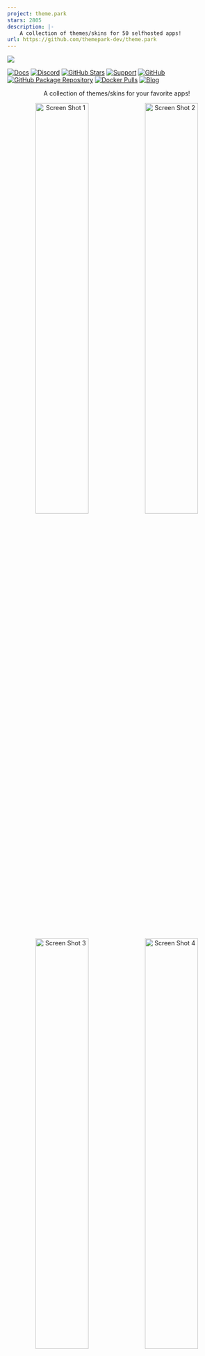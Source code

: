```yaml
---
project: theme.park
stars: 2805
description: |-
    A collection of themes/skins for 50 selfhosted apps!
url: https://github.com/themepark-dev/theme.park
---
```


<a href="https://theme-park.dev"><img src="banners/tp_banner.png"/></a> 

[![Docs](https://img.shields.io/static/v1.svg?color=009688&labelColor=555555&logoColor=ffffff&style=for-the-badge&label=theme-park.dev&message=Docs)](https://docs.theme-park.dev "Documentation for all the themes in this repository.")
[![Discord](https://img.shields.io/discord/591352397830553601.svg?color=009688&labelColor=555555&logoColor=ffffff&style=for-the-badge&label=Discord&logo=discord)](https://discord.gg/HM5uUKU "Discord for theme installation support")
[![GitHub Stars](https://img.shields.io/github/stars/gilbn/theme.park.svg?color=009688&labelColor=555555&logoColor=ffffff&style=for-the-badge&logo=github)](https://github.com/GilbN/theme.park)
[![Support](https://img.shields.io/static/v1.svg?color=009688&labelColor=555555&logoColor=ffffff&style=for-the-badge&label=&message=sponsor&logo=data:image/png;base64,iVBORw0KGgoAAAANSUhEUgAAABAAAAAQCAYAAAAf8/9hAAABN0lEQVQ4T2NkoBAwIuv/HxDggMT/wLhhwwUQ/39AgAEDA4MATI5xw4YDcDaaAf+R+AcZN2wAG/g/IACkwR7JALjFYAbU5v0k+sYR5BLG/wEBCQwMDAUMDAz6DM3NDAxz5zIwPHhAjFkXGRgYJoAMaGBgYKgH6wgPZ2DYt4+B4fVrYgwAqWlENYBYbQwMDO8+sjH8+cvUSbYB6w9Kv/vwlW0aWYE4Z5MCAwfrf7fYnxN3wwwAxTEorvHGBMjZBy+Ivvv6jSXi20+OU+kMnR/RExIoQEGxIo8eHM/fcDA8fc114/J9/jVJv/prsSYkaJqYwMDAEIBsCMjme894bl6+w7s76e/EXGTDUVwAk0CJWgYGBliAIduM0wVIhoCS8X7kAMMWy1hdAPUKOGCXbJdnhQUYSQYQm6YAtdh8zhSGm1AAAAAASUVORK5CYII=)](https://github.com/sponsors/GilbN "Donate!")
[![GitHub](https://img.shields.io/github/license/gilbn/theme.park.svg?color=009688&labelColor=555555&logoColor=ffffff&style=for-the-badge)](https://github.com/gilbN/theme.park/blob/master/LICENSE)
[![GitHub Package Repository](https://img.shields.io/static/v1.svg?color=009688&labelColor=555555&logoColor=ffffff&style=for-the-badge&label=theme-park.dev&message=Packages&logo=github)](https://github.com/users/GilbN/packages/container/package/theme.park)
[![Docker Pulls](https://img.shields.io/docker/pulls/gilbn/theme.park.svg?color=009688&labelColor=555555&logoColor=ffffff&style=for-the-badge&label=pulls&logo=docker)](https://hub.docker.com/r/gilbn/theme.park)
[![Blog](https://img.shields.io/static/v1.svg?color=009688&labelColor=555555&logoColor=ffffff&style=for-the-badge&label=technicalramblings&message=Blog)](https://technicalramblings.com/ "A blog with different guides :)")

<p align="center">A collection of themes/skins for your favorite apps!</p>
<div align="center">
    <a href="https://docs.theme-park.dev/theme-options/aquamarine/" rel="noopener"><img src="https://docs.theme-park.dev/theme-options/screenshots/ombi_aquamarine_small.png" alt="Screen Shot 1" width="49.15%" /></a>
    <a href="https://docs.theme-park.dev/theme-options/hotpink/" rel="noopener"><img src="https://docs.theme-park.dev/theme-options/screenshots/radarr_hotpink_small.png" alt="Screen Shot 2" width="49.15%" /></a>
    <a href="https://docs.theme-park.dev/theme-options/overseerr/" rel="noopener"><img src="https://docs.theme-park.dev/theme-options/screenshots/petio_overseerr_small.png" alt="Screen Shot 3" width="49.15%" /></a>
    <a href="https://docs.theme-park.dev/theme-options/dracula/" rel="noopener"><img src="https://docs.theme-park.dev/theme-options/screenshots/bazarr_dracula_small.png" alt="Screen Shot 4" width="49.15%" /></a>
</div>

<h1><a href="https://docs.theme-park.dev/themes/">Themes</a></h1>

<p align="center">Click on the banners for screenshots.</p>

<a href="https://docs.theme-park.dev/theme-options/dracula"><img src="https://docs.theme-park.dev/theme-options/dracula_banner_small.png" alt="Dracula" width="49.49%"/></a>
<a href="https://docs.theme-park.dev/theme-options/overseerr"><img src="https://docs.theme-park.dev/theme-options/overseerr_banner_small.png" alt="Overseerr" width="49.49%"/></a>
<a href="https://docs.theme-park.dev/theme-options/organizr"><img src="https://docs.theme-park.dev/theme-options/organizr_banner_small.png?1" alt="Organizr"  width="49.49%" /></a>
<a href="https://docs.theme-park.dev/theme-options/aquamarine"><img src="https://docs.theme-park.dev/theme-options/aquamarine_banner_small.png" alt="Aquamarine"  width="49.49%"/></a>
<a href="https://docs.theme-park.dev/theme-options/hotline"><img src="https://docs.theme-park.dev/theme-options/hotline_banner_small.png" alt="Hotline"  width="49.49%"/></a>
<a href="https://docs.theme-park.dev/theme-options/hotpink"><img src="https://docs.theme-park.dev/theme-options/hotpink_banner_small.png" alt="Hotpink"  width="49.49%"/></a>
<a href="https://docs.theme-park.dev/theme-options/space-gray"><img src="https://docs.theme-park.dev/theme-options/space gray_banner_small.png" alt="Space-Gray"  width="49.49%"/></a>
<a href="https://docs.theme-park.dev/theme-options/dark"><img src="https://docs.theme-park.dev/theme-options/dark_banner_small.png" alt="Dark"  width="49.49%"/></a>
<a href="https://docs.theme-park.dev/theme-options/plex"><img src="https://docs.theme-park.dev/theme-options/plex_banner_small.png" alt="Plex"  width="49.49%"/></a>
<a href="https://docs.theme-park.dev/theme-options/nord"><img src="https://docs.theme-park.dev/theme-options/nord_banner_small.png" alt="Nord"  width="49.49%"/></a>
<a href="https://docs.theme-park.dev/theme-options/maroon"><img src="https://docs.theme-park.dev/theme-options/maroon_banner_small.png" alt="Maroon"  width="49.49%"/></a>

<h2><a href="https://docs.theme-park.dev/setup">Installation</a></h2>

- <h3><a href="https://docs.theme-park.dev/setup/#docker">Docker image</a></h3>

<h2><a href="https://docs.theme-park.dev/themes/addons">Addons</a></h2>

<h2><a href="https://docs.theme-park.dev/community-themes/">Community Themes</a></h2>

<h2><a href="https://docs.theme-park.dev/custom/">Adding your own theme-options</a></h2>

<p align="center">Current themes in the repo</p>

<div align="center">
<table cellspacing="10" cellpadding="10">
<tbody>
<tr>
<td>
<p><a href="https://docs.theme-park.dev/themes/sonarr"><img src="https://docs.theme-park.dev/site_assets/sonarr/logo.png" alt="" width="48" height="48" /></a></p>
<p><a href="https://docs.theme-park.dev/themes/sonarr">Sonarr</a></p>
</td>
<td>
<p><a href="https://docs.theme-park.dev/themes/radarr"><img src="https://docs.theme-park.dev/site_assets/radarr/logo.png" width="48" height="48" /></a></p>
<p><a href="https://docs.theme-park.dev/themes/radarr">Radarr</a></p>
</td>
<td>
<p><a href="https://docs.theme-park.dev/themes/lidarr"><img src="https://docs.theme-park.dev/site_assets/lidarr/logo.png" width="48" height="48" /></a></p>
<p><a href="https://docs.theme-park.dev/themes/lidarr">Lidarr</a></p>
</td>
<td>
<p><a href="https://docs.theme-park.dev/themes/readarr"><img src="https://docs.theme-park.dev/site_assets/readarr/logo.png" alt="" width="48" height="48" /></a></p>
<p><a href="https://docs.theme-park.dev/themes/readarr">Readarr</a></p>
</td>
<td>
<p><a href="https://docs.theme-park.dev/themes/prowlarr"><img src="https://docs.theme-park.dev/site_assets/prowlarr/logo.png" alt="" width="48" height="48" /></a></p>
<p><a href="https://docs.theme-park.dev/themes/prowlarr">Prowlarr</a></p>
</td>
<td>
<p><a href="https://docs.theme-park.dev/themes/whisparr"><img src="https://docs.theme-park.dev/site_assets/whisparr/logo.png" alt="" width="48" height="48" /></a></p>
<p><a href="https://docs.theme-park.dev/themes/whisparr">Whisparr</a></p>
</td>
<td>
<p><a href="https://docs.theme-park.dev/themes/bazarr"><img src="https://docs.theme-park.dev/site_assets/bazarr/logo.png" alt="" width="48" height="48" /></a></p>
<p><a href="https://docs.theme-park.dev/themes/bazarr">Bazarr</a></p>
</td>
</tr>

<tr>
<td>
<p><a href="https://docs.theme-park.dev/themes/plex"><img src="https://docs.theme-park.dev/site_assets/plex/logo.png" alt="" width="48" height="48" /></a></p>
<p><a href="https://docs.theme-park.dev/themes/plex">Plex</a></p>
</td>
<td>
<p><a href="https://docs.theme-park.dev/themes/jellyfin"><img src="https://docs.theme-park.dev/site_assets/jellyfin/logo.png" alt="" width="48" height="48" /></a></p>
<p><a href="https://docs.theme-park.dev/themes/jellyfin">Jellyfin</a></p>
</td>
<td>
<p><a href="https://docs.theme-park.dev/themes/emby"><img src="https://docs.theme-park.dev/site_assets/emby/logo.png" alt="" width="48" height="48" /></a></p>
<p><a href="https://docs.theme-park.dev/themes/emby">Emby</a></p>
</td>
<td>
<p><a href="https://docs.theme-park.dev/themes/ombi"><img src="https://docs.theme-park.dev/site_assets/ombi/logo.png" alt="" width="48" height="48" /></a></p>
<p><a href="https://docs.theme-park.dev/themes/ombi">Ombi</a></p>
</td>
<td>
<p><a href="https://docs.theme-park.dev/themes/tautulli"><img src="https://docs.theme-park.dev/site_assets/tautulli/logo.png" alt="" width="48" height="45" /></a></p>
<p><a href="https://docs.theme-park.dev/themes/tautulli">Tautulli</a></p>
</td>
<td>
<p><a href="https://docs.theme-park.dev/themes/organizr"><img src="https://docs.theme-park.dev/site_assets/organizr/logo.png" alt="" width="48" height="48" /></a></p>
<p><a href="https://docs.theme-park.dev/themes/organizr">Organizr</a></p>
</td>
<td>
<p><a href="https://docs.theme-park.dev/themes/overseerr"><img src="https://docs.theme-park.dev/site_assets/overseerr/logo.png" alt="" width="48" height="48" /></a></p>
<p><a href="https://docs.theme-park.dev/themes/overseerr">Overseerr</a></p>
</td>
</tr>

<tr>
<td>
<p><a href="https://docs.theme-park.dev/themes/deluge"><img src="https://docs.theme-park.dev/site_assets/deluge/logo.png" alt="" width="48" height="48" /></a></p>
<p><a href="https://docs.theme-park.dev/themes/deluge">Deluge</a></p>
</td>
<td>
<p><a href="https://docs.theme-park.dev/themes/qbittorrent"><img src="https://docs.theme-park.dev/site_assets/qbittorrent/logo.png" alt="" width="48" height="48" /></a></p>
<p><a href="https://docs.theme-park.dev/themes/qbittorrent">qBittorrent</a></p>
</td>
<td>
<p><a href="https://docs.theme-park.dev/themes/rutorrent"><img src="https://docs.theme-park.dev/site_assets/rutorrent/logo.png" alt="" width="48" height="48" /></a></p>
<p><a href="https://docs.theme-park.dev/themes/rutorrent">ruTorrent</a></p>
</td>
<td>
<p><a href="https://docs.theme-park.dev/themes/transmission"><img src="https://docs.theme-park.dev/site_assets/transmission/logo.png" alt="" width="48" height="48" /></a></p>
<p><a href="https://docs.theme-park.dev/themes/transmission">Transmission</a></p>
</td>
<td>
<p><a href="https://docs.theme-park.dev/themes/sabnzbd"><img src="https://docs.theme-park.dev/site_assets/sabnzbd/logo.png" alt="" width="48" height="48" /></a></p>
<p><a href="https://docs.theme-park.dev/themes/sabnzbd">SABnzbd</a></p>
</td>
<td>
<p><a href="https://docs.theme-park.dev/themes/nzbget"><img src="https://docs.theme-park.dev/site_assets/nzbget/logo.png" alt="" width="48" height="48" /></a></p>
<p><a href="https://docs.theme-park.dev/themes/nzbget">NZBGet</a></p>
</td>
<td>
<p><a href="https://docs.theme-park.dev/themes/nzbhydra2"><img src="https://docs.theme-park.dev/site_assets/nzbhydra2/logo.png" alt="" width="48" height="48" /></a></p>
<p><a href="https://docs.theme-park.dev/themes/nzbhydra2">NZBHydra 2</a></p>
</td>
</tr>

<tr>
<td>
<p><a href="https://docs.theme-park.dev/themes/jackett"><img src="https://docs.theme-park.dev/site_assets/jackett/logo.png" alt="" width="48" height="48" /></a></p>
<p><a href="https://docs.theme-park.dev/themes/jackett">Jackett</a></p>
</td>
<td>
<p><a href="https://docs.theme-park.dev/themes/netdata"><img src="https://docs.theme-park.dev/site_assets/netdata/logo.png" alt="" width="48" height="48" /></a></p>
<p><a href="https://docs.theme-park.dev/themes/netdata">Netdata</a></p>
</td>
<td>
<p><a href="https://docs.theme-park.dev/themes/portainer"><img src="https://docs.theme-park.dev/site_assets/portainer/logo.png" alt="" width="48" height="48" /></a></p>
<p><a href="https://docs.theme-park.dev/themes/portainer">Portainer</a></p>
</td>
<td>
<p><a href="https://docs.theme-park.dev/themes/pihole"><img src="https://docs.theme-park.dev/site_assets/pihole/logo.png" alt="" width="48" height="48" /></a></p>
<p><a href="https://docs.theme-park.dev/themes/pihole">Pi-hole</a></p>
</td>
<td>
<p><a href="https://docs.theme-park.dev/themes/guacamole"><img src="https://docs.theme-park.dev/site_assets/guacamole/logo.png" alt="" width="48" height="48" /></a></p>
<p><a href="https://docs.theme-park.dev/themes/guacamole">Guacamole</a></p>
</td>
</td>
<td>
<p><a href="https://docs.theme-park.dev/themes/dozzle"><img src="https://docs.theme-park.dev/site_assets/dozzle/logo.png" alt="" width="48" height="48" /></a></p>
<p><a href="https://docs.theme-park.dev/themes/dozzle">Dozzle</a></p>
</td>
<td>
<p><a href="https://docs.theme-park.dev/themes/calibreweb"><img src="https://docs.theme-park.dev/site_assets/calibreweb/logo.png" alt="" width="48" height="48" /></a></p>
<p><a href="https://docs.theme-park.dev/themes/calibreweb">Calibre-web</a></p>
</td>
</tr>

<tr>
<td>
<p><a href="https://docs.theme-park.dev/themes/xbackbone"><img src="https://docs.theme-park.dev/site_assets/xbackbone/logo.png" alt="" width="48" height="48" /></a></p>
<p><a href="https://docs.theme-park.dev/themes/xbackbone">Xbackbone</a></p>
</td>
<td>
<p><a href="https://docs.theme-park.dev/themes/filebrowser"><img src="https://docs.theme-park.dev/site_assets/filebrowser/logo.png" alt="" width="48" height="48" /></a></p>
<p><a href="https://docs.theme-park.dev/themes/filebrowser">Filebrowser</a></p>
<td>
<p><a href="https://docs.theme-park.dev/themes/librespeed"><img src="https://docs.theme-park.dev/site_assets/librespeed/logo.png" alt="" width="48" height="48" /></a></p>
<p><a href="https://docs.theme-park.dev/themes/librespeed">librespeed</a></p>
</td>
<td>
<p><a href="https://docs.theme-park.dev/themes/lazylibrarian"><img src="https://docs.theme-park.dev/site_assets/lazylibrarian/logo.png" alt="" width="48" height="48" /></a></p>
<p><a href="https://docs.theme-park.dev/themes/lazylibrarian">Lazylibrarian</a></p>
</td>
<td>
<p><a href="https://docs.theme-park.dev/themes/adguard"><img src="https://docs.theme-park.dev/site_assets/adguard/logo.png" alt="" width="48" height="48" /></a></p>
<p><a href="https://docs.theme-park.dev/themes/adguard">Adguard</a></p>
</td>
<td>
<p><a href="https://docs.theme-park.dev/themes/gaps"><img src="https://docs.theme-park.dev/site_assets/gaps/logo.png" alt="" width="48" height="48" /></a></p>
<p><a href="https://docs.theme-park.dev/themes/gaps">Gaps</a></p>
</td>
<td>
<p><a href="https://docs.theme-park.dev/themes/uptime-kuma"><img src="https://docs.theme-park.dev/site_assets/uptime-kuma/logo.png" alt="" width="48" height="45" /></a></p>
<p><a href="https://docs.theme-park.dev/themes/uptime-kuma">Uptime Kuma</a></p>
</td>
</tr>

<tr>
<td>
<p><a href="https://docs.theme-park.dev/themes/mylar3"><img src="https://docs.theme-park.dev/site_assets/mylar3/logo.png" alt="" width="48" height="45" /></a></p>
<p><a href="https://docs.theme-park.dev/themes/mylar3">Mylar 3</a></p>
</td>
<td>
<p><a href="https://docs.theme-park.dev/themes/bitwarden"><img src="https://docs.theme-park.dev/site_assets/bitwarden/logo.png" alt="" width="48" height="48" /></a></p>
<p><a href="https://docs.theme-park.dev/themes/bitwarden">Bitwarden</a></p>
</td>
<td>
<p><a href="https://docs.theme-park.dev/themes/duplicacy"><img src="https://docs.theme-park.dev/site_assets/duplicacy/logo.png" alt="" width="48" height="48" /></a></p>
<p><a href="https://docs.theme-park.dev/themes/duplicacy">Duplicacy</a></p>
</td>
<td>
<p><a href="https://docs.theme-park.dev/themes/kitana"><img src="https://docs.theme-park.dev/site_assets/kitana/logo.png" alt="" width="48" height="48" /></a></p>
<p><a href="https://docs.theme-park.dev/themes/kitana">Kitana</a></p>
</td>
<td>
<p><a href="https://docs.theme-park.dev/themes/resilio-sync"><img src="https://docs.theme-park.dev/site_assets/resilio-sync/logo.png" alt="" width="48" height="48" /></a></p>
<p><a href="https://docs.theme-park.dev/themes/resilio-sync">Resilio-Sync</a></p>
</td>
<td>
<p><a href="https://docs.theme-park.dev/themes/gitea"><img src="https://docs.theme-park.dev/site_assets/gitea/logo.png" alt="" width="48" height="48" /></a></p>
<p><a href="https://docs.theme-park.dev/themes/gitea">Gitea</a></p>
</td>
<td>
<p><a href="https://docs.theme-park.dev/themes/unraid"><img src="https://docs.theme-park.dev/site_assets/unraid/logo.png" alt="" width="48" height="48" /></a></p>
<p><a href="https://docs.theme-park.dev/themes/unraid">Unraid</a></p>
</td>
</tr>

<tr>
<td>
<p><a href="https://docs.theme-park.dev/themes/moviematch"><img src="https://docs.theme-park.dev/site_assets/moviematch/logo.png" alt="" width="48" height="48" /></a></p>
<p><a href="https://docs.theme-park.dev/themes/moviematch">Moviematch</a></p>
</td>
<td>
<p><a href="https://docs.theme-park.dev/themes/petio"><img src="https://docs.theme-park.dev/site_assets/petio/logo.png" alt="" width="48" height="48" /></a></p>
<p><a href="https://docs.theme-park.dev/themes/petio">Petio</a></p>
</td>
<td>
<p><a href="https://docs.theme-park.dev/themes/flood"><img src="https://docs.theme-park.dev/site_assets/flood/logo.png" alt="" width="48" height="48" /></a></p>
<p><a href="https://docs.theme-park.dev/themes/flood">Flood</a></p>
</td>
<td>
<p><a href="https://docs.theme-park.dev/themes/vuetorrent"><img src="https://docs.theme-park.dev/site_assets/vuetorrent/logo.png" alt="" width="48" height="48" /></a></p>
<p><a href="https://docs.theme-park.dev/themes/vuetorrent">VueTorrent</a></p>
</td>
<td>
<p><a href="https://docs.theme-park.dev/themes/requestrr"><img src="https://docs.theme-park.dev/site_assets/requestrr/logo.png" alt="" width="48" height="45" /></a></p>
<p><a href="https://docs.theme-park.dev/themes/requestrr">Requestrr</a></p>
</td>
<td>
<p><a href="https://docs.theme-park.dev/themes/duplicati"><img src="https://docs.theme-park.dev/site_assets/duplicati/logo.png" alt="" width="48" height="48" /></a></p>
<p><a href="https://docs.theme-park.dev/themes/duplicati">Duplicati</a></p>
</td>
<td>
<p><a href="https://docs.theme-park.dev/themes/synclounge"><img src="https://docs.theme-park.dev/site_assets/synclounge/logo.png" alt="" width="48" height="48" /></a></p>
<p><a href="https://docs.theme-park.dev/themes/synclounge">Synclounge</a></p>
</td>
</tr>

<tr>
<td>
<p><a href="https://docs.theme-park.dev/themes/nginx-proxy-manager"><img src="https://docs.theme-park.dev/site_assets/nginx-proxy-manager/logo.png" alt="" width="48" height="48" /></a></p>
<p><a href="https://docs.theme-park.dev/themes/nginx-proxy-manager">Nginx Proxy Manager</a></p>
</td>
<td>
<p><a href="https://docs.theme-park.dev/themes/grafana"><img src="https://docs.theme-park.dev/site_assets/grafana/logo.png" alt="" width="48" height="48" /></a></p>
<p><a href="https://docs.theme-park.dev/themes/grafana">Grafana (Deprecated)</a></p>
</td>
<td>
<p><a href="https://docs.theme-park.dev/themes/monitorr"><img src="https://docs.theme-park.dev/site_assets/monitorr/logo.png" alt="" width="48" height="48" /></a></p>
<p><a href="https://docs.theme-park.dev/themes/monitorr">Monitorr (Deprecated)</a></p>
</td>
<td>
<p><a href="https://docs.theme-park.dev/themes/webtools"><img src="https://docs.theme-park.dev/site_assets/webtools/logo.png" alt="" width="48" height="48" /></a></p>
<p><a href="https://docs.theme-park.dev/themes/webtools">Webtools (Deprecated)</a></p>
</td>
<td>
<p><a href="https://docs.theme-park.dev/themes/logarr"><img src="https://docs.theme-park.dev/site_assets/logarr/logo.png" alt="" width="48" height="48" /></a></p>
<p><a href="https://docs.theme-park.dev/themes/logarr">Logarr (Deprecated)</a></p>
</td>
<td>
<p><a href="https://docs.theme-park.dev/themes/plpp"><img src="https://docs.theme-park.dev/site_assets/plpp/logo.png" alt="" width="48" height="48" /></a></p>
<p><a href="https://docs.theme-park.dev/themes/plpp">PLPP (Deprecated)</a></p>
</td>
<td>
<p><a href="https://docs.theme-park.dev/themes/thelounge"><img src="https://docs.theme-park.dev/site_assets/thelounge/logo.png" alt="" width="48" height="48" /></a></p>
<p><a href="https://docs.theme-park.dev/themes/thelounge">The Lounge (Deprecated)</a></p>
</td>
</tr>
<tr>
<td>
<p><a href="https://docs.theme-park.dev/themes/audiobookshelf"><img src="https://docs.theme-park.dev/site_assets/audiobookshelf/logo.png" alt="" width="48" height="48" /></a></p>
<p><a href="https://docs.theme-park.dev/themes/audiobookshelf">Audiobookshelf</a></p>
</td>
</tr>
</tbody>
</table>
</div>
<br>


